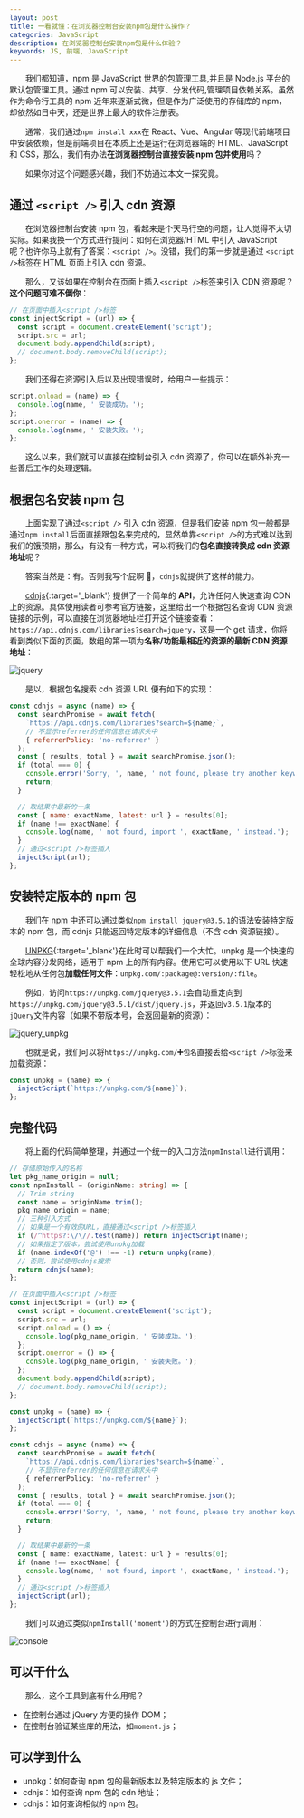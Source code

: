 ```yaml
---
layout: post
title: 一看就懂：在浏览器控制台安装npm包是什么操作？
categories: JavaScript
description: 在浏览器控制台安装npm包是什么体验？
keywords: JS, 前端, JavaScript
---
```


&emsp;&emsp;我们都知道，npm 是 JavaScript 世界的包管理工具,并且是 Node.js 平台的默认包管理工具。通过 npm 可以安装、共享、分发代码,管理项目依赖关系。虽然作为命令行工具的 npm 近年来逐渐式微，但是作为广泛使用的存储库的 npm，却依然如日中天，还是世界上最大的软件注册表。

&emsp;&emsp;通常，我们通过`npm install xxx`在 React、Vue、Angular 等现代前端项目中安装依赖，但是前端项目在本质上还是运行在浏览器端的 HTML、JavaScript 和 CSS，那么，我们有办法**在浏览器控制台直接安装 npm 包并使用**吗？

&emsp;&emsp;如果你对这个问题感兴趣，我们不妨通过本文一探究竟。

<!-- 循序渐进，添加script引入cdn资源，安装npm包（还是去找cdn），插件 -->

## 通过 `<script />` 引入 cdn 资源

&emsp;&emsp;在浏览器控制台安装 npm 包，看起来是个天马行空的问题，让人觉得不太切实际。如果我换一个方式进行提问：如何在浏览器/HTML 中引入 JavaScript 呢？也许你马上就有了答案：`<script />`。没错，我们的第一步就是通过 `<script />`标签在 HTML 页面上引入 cdn 资源。

&emsp;&emsp;那么，又该如果在控制台在页面上插入`<script />`标签来引入 CDN 资源呢？**这个问题可难不倒你**：

```js
// 在页面中插入<script />标签
const injectScript = (url) => {
  const script = document.createElement('script');
  script.src = url;
  document.body.appendChild(script);
  // document.body.removeChild(script);
};
```

&emsp;&emsp;我们还得在资源引入后以及出现错误时，给用户一些提示：

```js
script.onload = (name) => {
  console.log(name, ' 安装成功。');
};
script.onerror = (name) => {
  console.log(name, ' 安装失败。');
};
```

&emsp;&emsp;这么以来，我们就可以直接在控制台引入 cdn 资源了，你可以在额外补充一些善后工作的处理逻辑。

## 根据包名安装 npm 包

&emsp;&emsp;上面实现了通过`<script />` 引入 cdn 资源，但是我们安装 npm 包一般都是通过`npm install`后面直接跟包名来完成的，显然单靠`<script />`的方式难以达到我们的饿预期，那么，有没有一种方式，可以将我们的**包名直接转换成 cdn 资源地址**呢？

&emsp;&emsp;答案当然是：有。否则我写个屁啊 🤔，`cdnjs`就提供了这样的能力。

&emsp;&emsp;[cdnjs](https://cdnjs.com/api){:target='\_blank'} 提供了一个简单的 **API**，允许任何人快速查询 CDN 上的资源。具体使用读者可参考官方链接，这里给出一个根据包名查询 CDN 资源链接的示例，可以直接在浏览器地址栏打开这个链接查看：`https://api.cdnjs.com/libraries?search=jquery`，这是一个 get 请求，你将看到类似下面的页面，数组的第一项为**名称/功能最相近的资源的最新 CDN 资源地址**：

![jquery](https://king-hcj.github.io/images/posts/javascript/jquery.png?raw=true)

&emsp;&emsp;是以，根据包名搜索 cdn 资源 URL 便有如下的实现：

```js
const cdnjs = async (name) => {
  const searchPromise = await fetch(
    `https://api.cdnjs.com/libraries?search=${name}`,
    // 不显示referrer的任何信息在请求头中
    { referrerPolicy: 'no-referrer' }
  );
  const { results, total } = await searchPromise.json();
  if (total === 0) {
    console.error('Sorry, ', name, ' not found, please try another keyword.');
    return;
  }

  // 取结果中最新的一条
  const { name: exactName, latest: url } = results[0];
  if (name !== exactName) {
    console.log(name, ' not found, import ', exactName, ' instead.');
  }
  // 通过<script />标签插入
  injectScript(url);
};
```

## 安装特定版本的 npm 包

&emsp;&emsp;我们在 npm 中还可以通过类似`npm install jquery@3.5.1`的语法安装特定版本的 npm 包，而 cdnjs 只能返回特定版本的详细信息（不含 cdn 资源链接）。

&emsp;&emsp;[UNPKG](https://unpkg.com/){:target='\_blank'}在此时可以帮我们一个大忙。unpkg 是一个快速的全球内容分发网络，适用于 npm 上的所有内容。使用它可以使用以下 URL 快速轻松地从任何包**加载任何文件**：`unpkg.com/:package@:version/:file`。

&emsp;&emsp;例如，访问`https://unpkg.com/jquery@3.5.1`会自动重定向到`https://unpkg.com/jquery@3.5.1/dist/jquery.js`，并返回`v3.5.1`版本的`jQuery`文件内容（如果不带版本号，会返回最新的资源）：

![jquery_unpkg](https://king-hcj.github.io/images/posts/javascript/jquery_unpkg.png?raw=true)

&emsp;&emsp;也就是说，我们可以将`https://unpkg.com/`➕`包名`直接丢给`<script />`标签来加载资源：

```js
const unpkg = (name) => {
  injectScript(`https://unpkg.com/${name}`);
};
```

## 完整代码

&emsp;&emsp;将上面的代码简单整理，并通过一个统一的入口方法`npmInstall`进行调用：

```ts
// 存储原始传入的名称
let pkg_name_origin = null;
const npmInstall = (originName: string) => {
  // Trim string
  const name = originName.trim();
  pkg_name_origin = name;
  // 三种引入方式
  // 如果是一个有效的URL，直接通过<script />标签插入
  if (/^https?:\/\//.test(name)) return injectScript(name);
  // 如果指定了版本，尝试使用unpkg加载
  if (name.indexOf('@') !== -1) return unpkg(name);
  // 否则，尝试使用cdnjs搜索
  return cdnjs(name);
};

// 在页面中插入<script />标签
const injectScript = (url) => {
  const script = document.createElement('script');
  script.src = url;
  script.onload = () => {
    console.log(pkg_name_origin, ' 安装成功。');
  };
  script.onerror = () => {
    console.log(pkg_name_origin, ' 安装失败。');
  };
  document.body.appendChild(script);
  // document.body.removeChild(script);
};

const unpkg = (name) => {
  injectScript(`https://unpkg.com/${name}`);
};

const cdnjs = async (name) => {
  const searchPromise = await fetch(
    `https://api.cdnjs.com/libraries?search=${name}`,
    // 不显示referrer的任何信息在请求头中
    { referrerPolicy: 'no-referrer' }
  );
  const { results, total } = await searchPromise.json();
  if (total === 0) {
    console.error('Sorry, ', name, ' not found, please try another keyword.');
    return;
  }

  // 取结果中最新的一条
  const { name: exactName, latest: url } = results[0];
  if (name !== exactName) {
    console.log(name, ' not found, import ', exactName, ' instead.');
  }
  // 通过<script />标签插入
  injectScript(url);
};
```

&emsp;&emsp;我们可以通过类似`npmInstall('moment')`的方式在控制台进行调用：

![console](https://king-hcj.github.io/images/posts/javascript/consoleSuc.png?raw=true)

## 可以干什么

&emsp;&emsp;那么，这个工具到底有什么用呢？

- 在控制台通过 jQuery 方便的操作 DOM；
- 在控制台验证某些库的用法，如`moment.js`；

## 可以学到什么

- unpkg：如何查询 npm 包的最新版本以及特定版本的 js 文件；
- cdnjs：如何查询 npm 包的 cdn 地址；
- cdnjs：如何查询相似的 npm 包。
